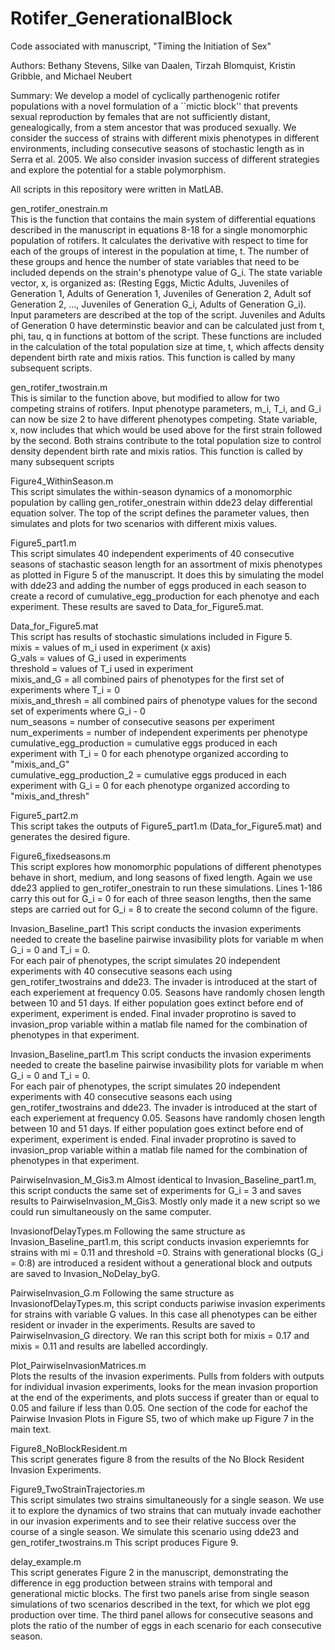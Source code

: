 # Rotifer_GenerationalBlock
Code associated with manuscript, "Timing the Initiation of Sex" 

Authors: Bethany Stevens, Silke van Daalen, Tirzah Blomquist, Kristin Gribble, and Michael Neubert 

Summary: We develop a model of cyclically parthenogenic rotifer populations with a novel formulation of a ``mictic block'' that prevents sexual reproduction by females that are not sufficiently distant, genealogically, from a stem ancestor that was produced sexually. We consider the success of strains with different mixis phenotypes in different environments, including consecutive seasons of stochastic length as in Serra et al. 2005. We also consider invasion success of different strategies and explore the potential for a stable polymorphism. 

All scripts in this repository were written in MatLAB. 

gen_rotifer_onestrain.m   
    This is the function that contains the main system of differential equations described in the manuscript in equations 8-18 for a single monomorphic population of rotifers. It calculates the derivative with respect to time for each of the groups of interest in the population at time, t. The number of these groups and hence the number of state variables that need to be included depends on the strain's phenotype value of G_i. The state variable vector, x, is organized as: (Resting Eggs, Mictic Adults, Juveniles of Generation 1, Adults of Generation 1, Juveniles of Generation 2, Adult sof Generation 2, ..., Juveniles of Generation G_i, Adults of Generation G_i). Input parameters are described at the top of the script. Juveniles and Adults of Generation 0 have determinstic beavior and can be calculated just from t, phi, tau, q in functions at bottom of the script. These functions are included in the calculation of the total population size at time, t, which affects density dependent birth rate and mixis ratios. 
    This function is called by many subsequent scripts. 
   
gen_rotifer_twostrain.m   
    This is similar to the function above, but modified to allow for two competing strains of rotifers. Input phenotype parameters, m_i, T_i, and G_i can now be size 2 to have different phenotypes competing. State variable, x, now includes that which would be used above for the first strain followed by the second. Both strains contribute to the total population size to control density dependent birth rate and mixis ratios.
    This function is called by many subsequent scripts 

Figure4_WithinSeason.m   
    This script simulates the within-season dynamics of a monomorphic population by calling gen_rotifer_onestrain within dde23 delay differential equation solver. The top of the script defines the parameter values, then simulates and plots for two scenarios with different mixis values. 

Figure5_part1.m   
    This script simulates 40 independent experiments of 40 consecutive seasons of stachastic season length for an assortment of mixis phenotypes as plotted in Figure 5 of the manuscript. It does this by simulating the model with dde23 and adding the number of eggs produced in each season to create a record of cumulative_egg_production for each phenotye and each experiment. These results are saved to Data_for_Figure5.mat.  

Data_for_Figure5.mat  
    This script has results of stochastic simulations included in Figure 5.  
    mixis = values of m_i used in experiment (x axis)  
    G_vals = values of G_i used in experiments  
    threshold = values of T_i used in experiment   
    mixis_and_G = all combined pairs of phenotypes for the first set of experiments where T_i  = 0  
    mixis_and_thresh = all combined pairs of phenotype values for the second set of experiments where G_i - 0   
    num_seasons = number of consecutive seasons per experiment  
    num_experiments = number of independent experiments per phenotype  
    cumulative_egg_production = cumulative eggs produced in each experiment with T_i = 0 for each phenotype organized according to "mixis_and_G"   
    cumulative_egg_production_2 = cumulative eggs produced in each experiment with G_i = 0 for each phenotype organized according to "mixis_and_thresh"   
    
Figure5_part2.m     
    This script takes the outputs of Figure5_part1.m (Data_for_Figure5.mat) and generates the desired figure. 
    
Figure6_fixedseasons.m   
    This script explores how monomorphic populations of different phenotypes behave in short, medium, and long seasons of fixed length. Again we use dde23 applied to gen_rotifer_onestrain to run these simulations. Lines 1-186 carry this out for G_i = 0 for each of three season lengths, then the same steps are carried out for G_i = 8 to create the second column of the figure.   

Invasion_Baseline_part1
    This script conducts the invasion experiments needed to create the baseline pairwise invasibility plots for variable m when G_i = 0 and T_i = 0.   
    For each pair of phenotypes, the script simulates 20 independent experiments with 40 consecutive seasons each using gen_rotifer_twostrains and dde23. The invader is introduced at the start of each experiement at frequency 0.05. Seasons have randomly chosen length between 10 and 51 days. If either population goes extinct before end of experiment, experiment is ended. Final invader proprotino is saved to invasion_prop variable within a matlab file named for the combination of phenotypes in that experiment. 
    
Invasion_Baseline_part1.m
    This script conducts the invasion experiments needed to create the baseline pairwise invasibility plots for variable m when G_i = 0 and T_i = 0.   
    For each pair of phenotypes, the script simulates 20 independent experiments with 40 consecutive seasons each using gen_rotifer_twostrains and dde23. The invader is introduced at the start of each experiement at frequency 0.05. Seasons have randomly chosen length between 10 and 51 days. If either population goes extinct before end of experiment, experiment is ended. Final invader proprotino is saved to invasion_prop variable within a matlab file named for the combination of phenotypes in that experiment. 

PairwiseInvasion_M_Gis3.m 
    Almost identical to Invasion_Baseline_part1.m, this script conducts the same set of experiments for G_i = 3 and saves results to PairwiseInvasion_M_Gis3. Mostly only made it a new script so we could run simultaneously on the same computer. 
    
InvasionofDelayTypes.m 
    Following the same structure as Invasion_Baseline_part1.m, this script conducts invasion experiemnts for strains with mi = 0.11 and threshold =0. Strains with generational blocks (G_i = 0:8) are introduced a resident without a generational block and outputs are saved to Invasion_NoDelay_byG. 

PairwiseInvasion_G.m 
    Following the same structure as InvasionofDelayTypes.m, this script conducts pariwise invasion experiments for strains with variable G values. In this case all phenotypes can be either resident or invader in the experiments. Results are saved to PairwiseInvasion_G directory. We ran this script both for mixis = 0.17 and mixis = 0.11 and results are labelled accordingly. 

Plot_PairwiseInvasionMatrices.m   
    Plots the results of the invasion experiments. Pulls from folders with outputs for individual invasion experiments, looks for the mean invasion proportion at the end of the experiments, and plots success if greater than or equal to 0.05 and failure if less than 0.05. One section of the code for eachof the Pairwise Invasion Plots in Figure S5, two of which make up Figure 7 in the main text.   

Figure8_NoBlockResident.m   
    This script generates figure 8 from the results of the No Block Resident Invasion Experiments. 

Figure9_TwoStrainTrajectories.m   
    This script simulates two strains simultaneously for a single season. We use it to explore the dynamics of two strains that can mutualy invade eachother in our invasion experiments and to see their relative success over the course of a single season. We simulate this scenario using dde23 and gen_rotifer_twostrains.m This script produces Figure 9. 

delay_example.m   
    This script generates Figure 2 in the manuscript, demonstrating the difference in egg production between strains with temporal and generational mictic blocks. The first two panels arise from single season simulations of two scenarios described in the text, for which we plot egg production over time. The third panel allows for consecutive seasons and plots the ratio of the number of eggs in each scenario for each consecutive season.

    
